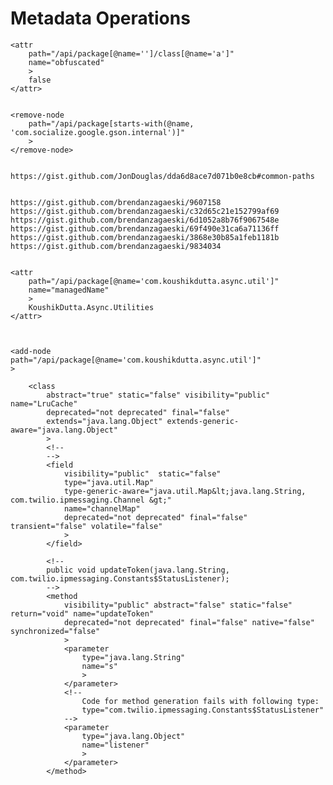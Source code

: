 # Metadata Operations


	<attr 
		path="/api/package[@name='']/class[@name='a']" 
		name="obfuscated"
		>
		false
	</attr>

	
	<remove-node 
		path="/api/package[starts-with(@name, 'com.socialize.google.gson.internal')]" 
		>
	</remove-node>

	
	https://gist.github.com/JonDouglas/dda6d8ace7d071b0e8cb#common-paths
	
	
	https://gist.github.com/brendanzagaeski/9607158
	https://gist.github.com/brendanzagaeski/c32d65c21e152799af69 
	https://gist.github.com/brendanzagaeski/6d1052a8b76f9067548e 
	https://gist.github.com/brendanzagaeski/69f490e31ca6a71136ff 
	https://gist.github.com/brendanzagaeski/3868e30b85a1feb1181b 
	https://gist.github.com/brendanzagaeski/9834034 

	
	<attr
		path="/api/package[@name='com.koushikdutta.async.util']"
		name="managedName"
		>
		KoushikDutta.Async.Utilities
	</attr>
	
	
	
	<add-node
	path="/api/package[@name='com.koushikdutta.async.util']"
	>
		
		<class
			abstract="true" static="false" visibility="public" name="LruCache"
			deprecated="not deprecated" final="false"
			extends="java.lang.Object" extends-generic-aware="java.lang.Object" 
			>
			<!--
			-->
			<field 
				visibility="public"  static="false" 
				type="java.util.Map" 
				type-generic-aware="java.util.Map&lt;java.lang.String, com.twilio.ipmessaging.Channel &gt;" 
				name="channelMap"
				deprecated="not deprecated" final="false" transient="false" volatile="false"
				>
			</field>
			
			<!--
			public void updateToken(java.lang.String, com.twilio.ipmessaging.Constants$StatusListener);
			-->
			<method 
				visibility="public" abstract="false" static="false" return="void" name="updateToken"
				deprecated="not deprecated" final="false" native="false" synchronized="false" 
				>
				<parameter 
					type="java.lang.String"
					name="s" 
					>
				</parameter>
				<!--
					Code for method generation fails with following type:
					type="com.twilio.ipmessaging.Constants$StatusListener"
				-->
				<parameter 
					type="java.lang.Object"
					name="listener" 
					>
				</parameter>
			</method>
	
	